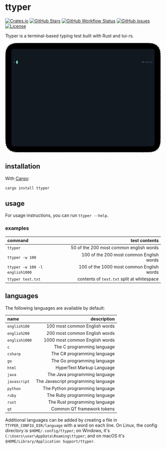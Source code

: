 # ttyper

[![Crates.io](https://img.shields.io/crates/v/ttyper)](https://crates.io/crates/ttyper)
[![GitHub Stars](https://img.shields.io/github/stars/max-niederman/ttyper)](https://github.com/max-niederman/ttyper)
[![GitHub Workflow Status](https://img.shields.io/github/workflow/status/max-niederman/ttyper/Rust)](https://github.com/max-niederman/ttyper/actions)
[![GitHub issues](https://img.shields.io/github/issues/max-niederman/ttyper)](https://github.com/max-niederman/ttyper/issues)
[![License](https://img.shields.io/crates/l/ttyper)](./LICENSE.md)

Ttyper is a terminal-based typing test built with Rust and tui-rs.

![Recording](./resources/recording.gif)

## installation

With [Cargo](https://crates.io):

```bash
cargo install ttyper
```

## usage

For usage instructions, you can run `ttyper --help`.

### examples

| command                        |                              test contents |
| :----------------------------- | -----------------------------------------: |
| `ttyper`                       |    50 of the 200 most common english words |
| `ttyper -w 100`                |   100 of the 200 most common English words |
| `ttyper -w 100 -l english1000` |  100 of the 1000 most common English words |
| `ttyper text.txt`              | contents of `text.txt` split at whitespace |

## languages

The following languages are available by default:

| name          |                         description |
| :------------ | ----------------------------------: |
| `english100`  |       100 most common English words |
| `english200`  |       200 most common English words |
| `english1000` |      1000 most common English words |
| `c`           |          The C programming language |
| `csharp`      |         The C# programming language |
| `go`          |         The Go programming language |
| `html`        |           HyperText Markup Language |
| `java`        |       The Java programming language |
| `javascript`  | The Javascript programming language |
| `python`      |     The Python programming language |
| `ruby`        |       The Ruby programming language |
| `rust`        |       The Rust programming language |
| `qt`          |          Common QT framework tokens |

Additional languages can be added by creating a file in `TTYPER_CONFIG_DIR/language` with a word on each line. On Linux, the config directory is `$HOME/.config/ttyper`; on Windows, it's `C:\Users\user\AppData\Roaming\ttyper`; and on macOS it's `$HOME/Library/Application Support/ttyper`.
